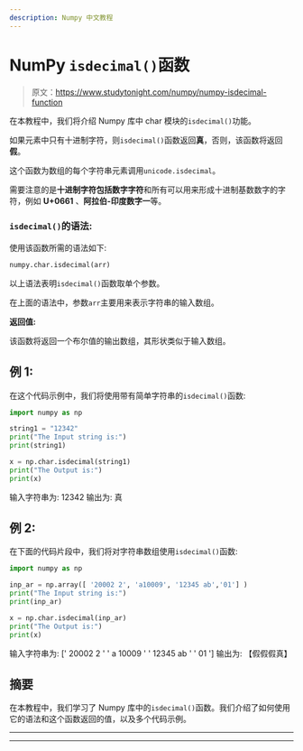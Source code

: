 ```yaml
---
description: Numpy 中文教程
---
```


# NumPy `isdecimal()`函数

> 原文：<https://www.studytonight.com/numpy/numpy-isdecimal-function>

在本教程中，我们将介绍 Numpy 库中 char 模块的`isdecimal()`功能。

如果元素中只有十进制字符，则`isdecimal()`函数返回**真**，否则，该函数将返回**假**。

这个函数为数组的每个字符串元素调用`unicode.isdecimal`。

需要注意的是**十进制字符包括数字字符**和所有可以用来形成十进制基数数字的字符，例如 **U+0661** 、**阿拉伯-印度数字一**等。

### `isdecimal()`的语法:

使用该函数所需的语法如下:

```py
numpy.char.isdecimal(arr)
```

以上语法表明`isdecimal()`函数取单个参数。

在上面的语法中，参数`arr`主要用来表示字符串的输入数组。

**返回值:**

该函数将返回一个布尔值的输出数组，其形状类似于输入数组。

## 例 1:

在这个代码示例中，我们将使用带有简单字符串的`isdecimal()`函数:

```py
import numpy as np

string1 = "12342"
print("The Input string is:")
print(string1)

x = np.char.isdecimal(string1)
print("The Output is:")
print(x)
```

输入字符串为:
12342
输出为:
真

## 例 2:

在下面的代码片段中，我们将对字符串数组使用`isdecimal()`函数:

```py
import numpy as np

inp_ar = np.array([ '20002 2', 'a10009', '12345 ab','01'] )
print("The Input string is:")
print(inp_ar)

x = np.char.isdecimal(inp_ar)
print("The Output is:")
print(x)
```

输入字符串为:
[' 20002 2 ' ' a 10009 ' ' 12345 ab ' ' 01 ']
输出为:
【假假假真】

## 摘要

在本教程中，我们学习了 Numpy 库中的`isdecimal()`函数。我们介绍了如何使用它的语法和这个函数返回的值，以及多个代码示例。

* * *

* * *